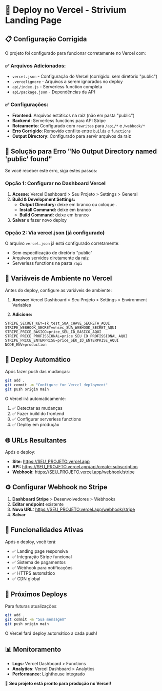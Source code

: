 # 🚀 Deploy no Vercel - Strivium Landing Page

## 📋 **Configuração Corrigida**

O projeto foi configurado para funcionar corretamente no Vercel com:

### ✅ **Arquivos Adicionados:**
- `vercel.json` - Configuração do Vercel (corrigido: sem diretório "public")
- `.vercelignore` - Arquivos a serem ignorados no deploy
- `api/index.js` - Serverless function completa
- `api/package.json` - Dependências da API

### ✅ **Configurações:**
- **Frontend**: Arquivos estáticos na raiz (não em pasta "public")
- **Backend**: Serverless functions para API Stripe
- **Roteamento**: Configurado com `rewrites` para `/api/*` e `/webhook/*`
- **Erro Corrigido**: Removido conflito entre `builds` e `functions`
- **Output Directory**: Configurado para servir arquivos da raiz

## 🚨 **Solução para Erro "No Output Directory named 'public' found"**

Se você receber este erro, siga estes passos:

### **Opção 1: Configurar no Dashboard Vercel**
1. **Acesse:** Vercel Dashboard > Seu Projeto > Settings > General
2. **Build & Development Settings:**
   - **Output Directory:** deixe em branco ou coloque `.`
   - **Install Command:** deixe em branco
   - **Build Command:** deixe em branco
3. **Salvar** e fazer novo deploy

### **Opção 2: Via vercel.json (já configurado)**
O arquivo `vercel.json` já está configurado corretamente:
- Sem especificação de diretório "public"
- Arquivos servidos diretamente da raiz
- Serverless functions na pasta `/api`

## 🔧 **Variáveis de Ambiente no Vercel**

Antes do deploy, configure as variáveis de ambiente:

1. **Acesse:** Vercel Dashboard > Seu Projeto > Settings > Environment Variables

2. **Adicione:**
```
STRIPE_SECRET_KEY=sk_test_SUA_CHAVE_SECRETA_AQUI
STRIPE_WEBHOOK_SECRET=whsec_SUA_WEBHOOK_SECRET_AQUI
STRIPE_PRICE_BASICO=price_SEU_ID_BASICO_AQUI
STRIPE_PRICE_PROFISSIONAL=price_SEU_ID_PROFISSIONAL_AQUI
STRIPE_PRICE_ENTERPRISE=price_SEU_ID_ENTERPRISE_AQUI
NODE_ENV=production
```

## 🚀 **Deploy Automático**

Após fazer push das mudanças:

```bash
git add .
git commit -m "Configure for Vercel deployment"
git push origin main
```

O Vercel irá automaticamente:
1. ✅ Detectar as mudanças
2. ✅ Fazer build do frontend
3. ✅ Configurar serverless functions
4. ✅ Deploy em produção

## 🌐 **URLs Resultantes**

Após o deploy:
- **Site:** https://SEU_PROJETO.vercel.app
- **API:** https://SEU_PROJETO.vercel.app/api/create-subscription
- **Webhook:** https://SEU_PROJETO.vercel.app/webhook/stripe

## ⚙️ **Configurar Webhook no Stripe**

1. **Dashboard Stripe** > Desenvolvedores > Webhooks
2. **Editar endpoint** existente
3. **Nova URL:** https://SEU_PROJETO.vercel.app/webhook/stripe
4. **Salvar**

## 🎯 **Funcionalidades Ativas**

Após o deploy, você terá:
- ✅ Landing page responsiva
- ✅ Integração Stripe funcional
- ✅ Sistema de pagamentos
- ✅ Webhook para notificações
- ✅ HTTPS automático
- ✅ CDN global

## 🔄 **Próximos Deploys**

Para futuras atualizações:
```bash
git add .
git commit -m "Sua mensagem"
git push origin main
```

O Vercel fará deploy automático a cada push!

## 📊 **Monitoramento**

- **Logs:** Vercel Dashboard > Functions
- **Analytics:** Vercel Dashboard > Analytics
- **Performance:** Lighthouse integrado

🚀 **Seu projeto está pronto para produção no Vercel!** 